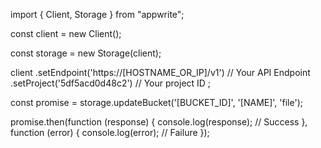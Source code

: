 import { Client, Storage } from "appwrite";

const client = new Client();

const storage = new Storage(client);

client
    .setEndpoint('https://[HOSTNAME_OR_IP]/v1') // Your API Endpoint
    .setProject('5df5acd0d48c2') // Your project ID
;

const promise = storage.updateBucket('[BUCKET_ID]', '[NAME]', 'file');

promise.then(function (response) {
    console.log(response); // Success
}, function (error) {
    console.log(error); // Failure
});